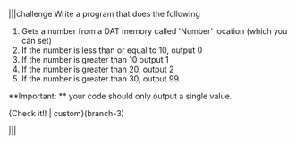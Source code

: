 |||challenge
Write a program that does the following

1. Gets a number from a DAT memory called 'Number' location (which you can set)
1. If the number is less than or equal to 10, output 0
1. If the number is greater than 10 output 1
1. If the number is greater than 20, output 2
1. If the number is greater than 30, output 99.

**Important: ** your code should only output a single value.

{Check it!! | custom}(branch-3)

|||